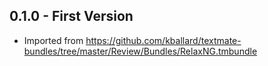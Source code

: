## 0.1.0 - First Version
* Imported from https://github.com/kballard/textmate-bundles/tree/master/Review/Bundles/RelaxNG.tmbundle
